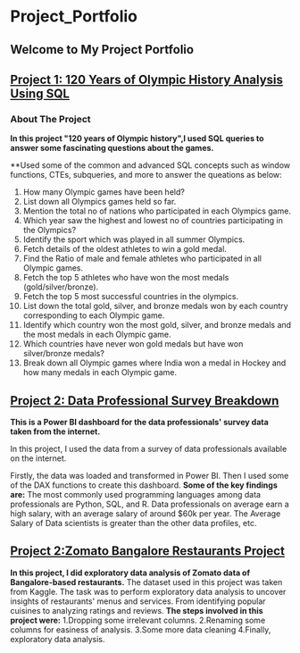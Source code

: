 # Project_Portfolio 
## Welcome to My Project Portfolio
## [Project 1: 120 Years of Olympic History Analysis Using SQL](https://github.com/Shajar87/Project_Portfolio/blob/main/Olympic%20History%20Analysis.pdf)
### About The Project
**In this project "120 years of Olympic history",I used SQL queries to answer some fascinating questions about the games.**

**Used some of the common and advanced SQL concepts such as window functions, CTEs, subqueries, and more to answer the queations as below:

1. How many Olympic games have been held?
2. List down all Olympics games held so far.
3. Mention the total no of nations who participated in each Olympics game.
4. Which year saw the highest and lowest no of countries participating in the Olympics?
5. Identify the sport which was played in all summer Olympics.
6. Fetch details of the oldest athletes to win a gold medal.
7. Find the Ratio of male and female athletes who participated in all Olympic games.
8. Fetch the top 5 athletes who have won the most medals (gold/silver/bronze).
9. Fetch the top 5 most successful countries in the olympics.
10. List down the total gold, silver, and bronze medals won by each country corresponding to each Olympic game.
11. Identify which country won the most gold, silver, and bronze medals and the most medals in each Olympic game.
12. Which countries have never won gold medals but have won silver/bronze medals?
13. Break down all Olympic games where India won a medal in Hockey and how many medals in each Olympic game.

## [Project 2: Data Professional Survey Breakdown](https://github.com/Shajar87/Project_Portfolio/blob/main/BI%20Project%201.pbix)
**This is a Power BI dashboard for the data professionals' survey data taken from the internet.**

In this project, I used the data from a survey of data professionals available on the internet.

Firstly, the data was loaded and transformed in Power BI.
Then I used some of the DAX functions to create this dashboard.
**Some of the key findings are:**
The most commonly used programming languages among data professionals are Python, SQL, and R.
Data professionals on average earn a high salary, with an average salary of around $60k per year.
The Average Salary of Data scientists is greater than the other data profiles, etc.

## [Project 2:Zomato Bangalore Restaurants Project](https://www.kaggle.com/code/mohd647/zomato-bangalore-data-eda)
**In this project, I did exploratory data analysis of Zomato data of Bangalore-based restaurants.**
The dataset used in this project was taken from Kaggle.
The task was to perform exploratory data analysis to uncover insights of restaurants' menus and services. From identifying popular cuisines to analyzing ratings and reviews.
**The steps involved in this project were:**
1.Dropping some irrelevant columns.
2.Renaming some columns for easiness of analysis.
3.Some more data cleaning
4.Finally, exploratory data analysis.

